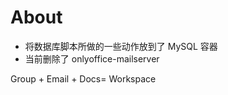 # About

- 将数据库脚本所做的一些动作放到了 MySQL 容器
- 当前删除了 onlyoffice-mailserver



Group + Email + Docs= Workspace
